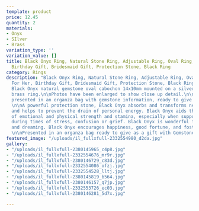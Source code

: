 ```yaml
---
template: product
price: 12.45
quantity: 2
materials:
- Onyx
- SIlver
- Brass
variation_type: ''
variation_value: []
title: Black Onyx Ring, Natural Stone Ring, Adjustable Ring, Oval Ring, Gift For Her,
  Birthday Gift, Bridesmaid Gift, Protection Stone, Black Ring
category: Rings
description: "Black Onyx Ring, Natural Stone Ring, Adjustable Ring, Oval Ring, Gift
  For Her, Birthday Gift, Bridesmaid Gift, Protection Stone, Black Ring\n\nBeautiful
  Black Onyx natural gemstone oval cabochon 14x10mm mounted on a silver plated adjustable
  brass ring.\n\nPhotos have been enlarged to show close up detail.\n\nBeautifully
  presented in an organza bag with gemstone information, ready to give as a gift.
  \n\nA powerful protection stone, Black Onyx absorbs and transforms negative energy,
  and helps to prevent the drain of personal energy. Black Onyx aids the development
  of emotional and physical strength and stamina, especially when support is needed
  during times of stress, confusion or grief. Black Onyx is wonderful for meditation
  and dreaming. Black Onyx encourages happiness, good fortune, and fosters wise decision-making.
  \n\nPresented in an organza bag ready to give as a gift with Gemstone information."
featured_image: "/uploads/il_fullxfull-2332554980_d2da.jpg"
gallery:
- "/uploads/il_fullxfull-2380145965_c4p8.jpg"
- "/uploads/il_fullxfull-2332554676_mr9r.jpg"
- "/uploads/il_fullxfull-2380146729_c83d.jpg"
- "/uploads/il_fullxfull-2332554086_ofzj.jpg"
- "/uploads/il_fullxfull-2332554528_lltj.jpg"
- "/uploads/il_fullxfull-2380145819_b564.jpg"
- "/uploads/il_fullxfull-2380146157_q7jp.jpg"
- "/uploads/il_fullxfull-2332553726_ec03.jpg"
- "/uploads/il_fullxfull-2380146281_5d7x.jpg"

---
```

